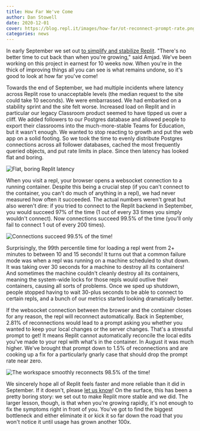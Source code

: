 ```yaml
---
title: How Far We've Come
author: Dan Stowell
date: 2020-12-01
cover: https://blog.repl.it/images/how-far/ot-reconnect-prompt-rate.png
categories: news
---
```


In early September we set out [to simplify and stabilize Replit](https://blog.repl.it/quality). "There's no better time to cut back than when you're growing," said Amjad. We've been working on this project in earnest for 10 weeks now. When you're in the thick of improving things all you can see is what remains undone, so it's good to look at how far you've come!

Towards the end of September, we had multiple incidents where latency across Replit rose to unacceptable levels (the median request to the site could take 10 seconds). We were embarrassed. We had embarked on a stability sprint and the site felt worse. Increased load on Replit and in particular our legacy Classroom product seemed to have tipped us over a cliff. We added followers to our Postgres database and allowed people to export their classrooms into the much-more-stable Teams for Education, but it wasn't enough. We wanted to stop reacting to growth and put the web app on a solid footing. So we took the time to evenly distribute Postgres connections across all follower databases, cached the most frequently queried objects, and put rate limits in place. Since then latency has looked flat and boring.

![Flat, boring Replit latency](images/how-far/postgres-latency.png)

When you visit a repl, your browser opens a websocket connection to a running container. Despite this being a crucial step (if you can't connect to the container, you can't do much of anything in a repl), we had never measured how often it succeeded. The actual numbers weren't great but also weren't dire: if you tried to connect to the Replit backend in September, you would
succeed 97% of the time (1 out of every 33 times you simply wouldn't
connect). Now connections succeed 99.5% of the time (you'll only fail to connect 1 out of every
200 times).

![Connections succeed 99.5% of the time!](images/how-far/goval-connect-retries.png)

Surprisingly, the 99th percentile time for loading a repl went from 2+ minutes to between 10 and 15 seconds! It turns out that a common failure mode was when a repl was running on a machine scheduled to shut down. It was taking over 30 seconds for a machine to destroy all its containers! And sometimes the machine couldn't cleanly destroy all its containers, meaning the system-wide locks for those repls would outlive their containers, causing all sorts of problems. Once we sped up shutdown, people stopped having to wait 30-plus seconds to be able to connect to certain repls, and a bunch of our metrics started looking dramatically better.

If the websocket connection between the browser and the container closes for any reason, the repl will reconnect automatically. Back in September, 2.81% of reconnections would lead to a prompt asking you whether you wanted to keep your local changes or the server changes. That's a stressful prompt to get! It means Replit cannot automatically reconcile the local edits you've made to your repl with what's in the container. In August it was much higher. We've brought that prompt down to 1.5% of reconnections and are cooking up a fix for a particularly gnarly case that should drop the prompt rate near zero.

![The workspace smoothly reconnects 98.5% of the time!](images/how-far/ot-reconnect-prompt-rate.png)

We sincerely hope all of Replit feels faster and more reliable than it did in September. If it doesn't, please [let us know](https://replit.canny.io/)! On the surface, this has been a pretty boring story: we set out to make Replit more stable and we did. The larger lesson, though, is that when you're growing rapidly, it's not enough to fix the symptoms right in front of you. You've got to find the biggest bottleneck and either eliminate it or kick it so far down the road that you won't notice it until usage has grown another 100x.